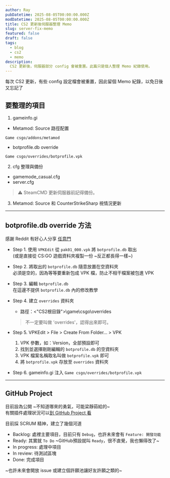 ```yaml
---
author: Ray
pubDatetime: 2025-08-05T00:00:00.000Z
modDatetime: 2025-08-05T00:00:00.000Z
title: CS2 更新後伺服器整理 Memo
slug: server-fix-memo
featured: false
draft: false
tags:
  - blog
  - cs2
  - memo
description:
  CS2 更新後，伺服器部分 config 會被重置。此篇只是個人整理 Memo 紀錄使用。
---
```


每次 CS2 更新，有些 config 設定檔會被重置，因此留個 Memo 紀錄，以免日後又忘記了

## 要整理的項目
1. gameinfo.gi
  - Metamod: Source 路徑配置
```
Game csgo/addons/metamod
```
  - botprofile.db override
```
Game csgo/overrides/botprofile.vpk
```
2. cfg 整理與備份
  - gamemode_casual.cfg
  - server.cfg
> ⚠️ SteamCMD 更新伺服器前記得備份。
3. Metamod: Source 和 CounterStrikeSharp 視情況更新

---

## botprofile.db override 方法

感謝 Reddit 有好心人分享 <a href="https://www.reddit.com/r/GlobalOffensive/comments/16u8175/comment/kxolry1/?utm_source=share&utm_medium=web3x&utm_name=web3xcss&utm_term=1&utm_content=share_button">任意門</a>

- Step 1. 使用 `VPKEdit` 從 `pak01_000.vpk` 將 `botprofile.db` 取出\
(或是直接從 CS:GO 遊戲資料夾複製一份 ~反正都長得一樣~)

- Step 2. 將取出的 `botprofile.db` 隨意放置在空資料夾\
必須是空的，因為等等要重新包成 VPK 檔，防止不相干檔案被包進 VPK

- Step 3. 編輯 `botprofile.db`\
在這邊不提供 `botprofile.db` 內的修改教學

- Step 4. 建立 `overrides` 資料夾
  - 路徑：<"CS2根目錄">\game\csgo\overrides
  > 不一定要叫做 'overrides'，認得出來即可。

- Step 5. VPKEdit > File > Create From Folder... > VPK
  1. VPK 參數，如：Version，全部預設即可
  2. 找到並選擇剛剛編輯的 `botprofile.db` 的空資料夾
  3. VPK 檔案名稱取名叫做 `botprofile.vpk` 即可
  4. 將 `botprofile.vpk` 存放至 `overrides` 資料夾

- Step 6. gameinfo.gi 注入 `Game csgo/overrides/botprofile.vpk`

---

## GitHub Project

目前設為公開 ~不知道哪來的勇氣，可能梁靜茹給的~\
有關插件處理狀況可以[到 GitHub Project 看](https://github.com/users/raytzou/projects/1/views/1)

目前採 SCRUM 精神，建立了幾個河道
- Backlog: 處裡主要項目，目前只有 `Debug`，也許未來會有 `Feature: 開發功能`
- Ready: 其實就 `To Do` ~GitHub預設就叫 `Ready`，很不直覺，我也懶得改了~
- In progress: 處理中項目
- In review: 待測試區塊
- Done: 完成項目

~也許未來會開放 issue 或建立個許願池讓好友許願之類的~